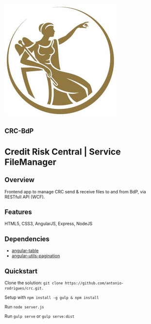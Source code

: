
# [![CRC-BdP](https://github.com/antonio-rodrigues/crc/blob/master/app/images/bp-logo.jpg)](https://github.com/antonio-rodrigues/crc/blob/master/app/images/bp-logo.jpg)

## CRC-BdP

# Credit Risk Central | Service FileManager


## Overview

Frontend app to manage CRC send & receive files to and from BdP, via RESTfull API (WCF).


## Features

HTML5, CSS3, AngularJS, Express, NodeJS


## Dependencies

* [angular-table](https://github.com/samu/angular-table)
* [angular-utils-pagination](https://github.com/michaelbromley/angularUtils/tree/master/src/directives/pagination)


## Quickstart

Clone the solution: `git clone https://github.com/antonio-rodrigues/crc.git.`

Setup with `npm install -g gulp & npm install`

Run `node server.js`

Run `gulp serve` or `gulp serve:dist`

